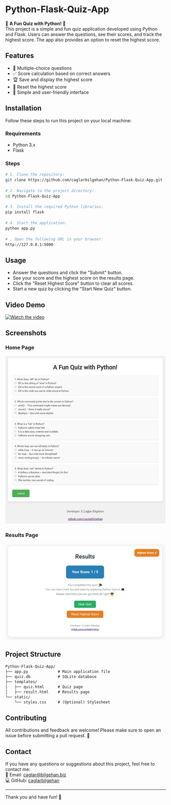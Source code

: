 # Python-Flask-Quiz-App

🎉 **A Fun Quiz with Python!** 🎉  
This project is a simple and fun quiz application developed using Python and Flask. Users can answer the questions, see their scores, and track the highest score. The app also provides an option to reset the highest score.

## Features
- 📝 Multiple-choice questions
- ✅ Score calculation based on correct answers
- 🏆 Save and display the highest score
- 🔄 Reset the highest score
- 🎨 Simple and user-friendly interface

## Installation

Follow these steps to run this project on your local machine:

### Requirements
- Python 3.x
- Flask

### Steps
```bash
# 1. Clone the repository:
git clone https://github.com/caglarbilgehan/Python-Flask-Quiz-App.git

# 2. Navigate to the project directory:
cd Python-Flask-Quiz-App

# 3. Install the required Python libraries:
pip install flask

# 4. Start the application:
python app.py

# . Open the following URL in your browser:
http://127.0.0.1:5000
```

## Usage
- Answer the questions and click the "Submit" button.
- See your score and the highest score on the results page.
- Click the "Reset Highest Score" button to clear all scores.
- Start a new quiz by clicking the "Start New Quiz" button.

## Video Demo

[![Watch the video](https://img.youtube.com/vi/Em_GhfFaUdU/maxresdefault.jpg)](https://youtu.be/Em_GhfFaUdU)


## Screenshots
### Home Page
<img src="screenshots/quiz.jpg" alt="Quiz Page" width="600">

### Results Page
<img src="screenshots/results.jpg" alt="Results Page" width="600">

## Project Structure
```
Python-Flask-Quiz-App/
├── app.py             # Main application file
├── quiz.db            # SQLite database
├── templates/
│   ├── quiz.html      # Quiz page
│   ├── result.html    # Results page
└── static/
    └── styles.css     # (Optional) Stylesheet
```

## Contributing
All contributions and feedback are welcome! Please make sure to open an issue before submitting a pull request. 🎉

## Contact
If you have any questions or suggestions about this project, feel free to contact me:  
📧 Email: [caglar@bilgehan.biz](mailto:caglar@bilgehan.biz)  
💻 GitHub: [caglarbilgehan](https://github.com/caglarbilgehan)

---

Thank you and have fun! 🎉
